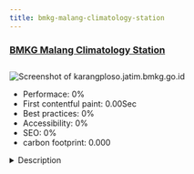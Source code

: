 ```yaml
---
title: bmkg-malang-climatology-station
---
```


<div style="height: 3rem">
  <a href="https://karangploso.jatim.bmkg.go.id/"><h3>BMKG Malang Climatology Station</h3></a>
</div>
<img loading="lazy" src="" alt="Screenshot of karangploso.jatim.bmkg.go.id" />
<ul>
  <li>Performace: 0%</li>
  <li>
    First contentful paint:
    0.00Sec
  </li>
  <li>Best practices: 0%</li>
  <li>Accessibility: 0%</li>
  <li>SEO: 0%</li>
  <li>carbon footprint: 0.000</li>
</ul>
<details>
  <summary>Description</summary>
  <p>BMKG Malang Climatology Station is a website that provides climatology information for people in the eastern Java province of Indonesia such as rainfall, temperature, humidity, wind speed and direction, grass temperature for use in agricultureThis website built from Joomla 3x using Swiper Slider Galery Framework from https://swiperjs.com/, using CSS Animation from http://animista.net/ and Canvas Framework from Three.js and canvas animation Szenia Zadvornykh from https://codepen.io/zadvorsky/</p>
</details>

